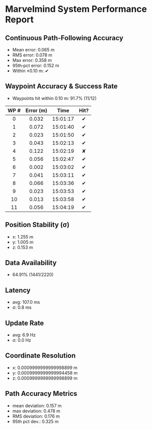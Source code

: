# Marvelmind System Performance Report

## Continuous Path-Following Accuracy
- Mean error:      0.065 m
- RMS error:       0.078 m
- Max error:       0.358 m
- 95th‐pct error:  0.152 m
- Within ±0.10 m:  ✔

## Waypoint Accuracy & Success Rate
- Waypoints hit within 0.10 m: 91.7% (11/12)

| WP # | Error (m) |   Time   | Hit? |
|:----:|:---------:|:--------:|:----:|
|  0   |   0.032   | 15:01:17 |  ✔   |
|  1   |   0.072   | 15:01:40 |  ✔   |
|  2   |   0.023   | 15:01:50 |  ✔   |
|  3   |   0.043   | 15:02:13 |  ✔   |
|  4   |   0.122   | 15:02:19 |  ✘   |
|  5   |   0.056   | 15:02:47 |  ✔   |
|  6   |   0.002   | 15:03:02 |  ✔   |
|  7   |   0.041   | 15:03:11 |  ✔   |
|  8   |   0.066   | 15:03:36 |  ✔   |
|  9   |   0.023   | 15:03:53 |  ✔   |
|  10  |   0.013   | 15:03:58 |  ✔   |
|  11  |   0.056   | 15:04:19 |  ✔   |

## Position Stability (σ)
- x: 1.255 m
- y: 1.005 m
- z: 0.153 m

## Data Availability
- 64.91% (1441/2220)

## Latency
- avg: 107.0 ms
- σ: 0.8 ms

## Update Rate
- avg: 6.9 Hz
- σ: 0.0 Hz

## Coordinate Resolution
- x: 0.0009999999999998899 m
- y: 0.0009999999999994458 m
- z: 0.0009999999999998899 m

## Path Accuracy Metrics
- mean deviation: 0.157 m
- max deviation:  0.478 m
- RMS deviation:  0.176 m
- 95th pct dev.:  0.325 m
